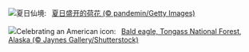 ![](https://www.bing.com/th?id=OHR.SummerSolstice2023_ZH-CN5038619036_UHD.jpg&w=1000)夏日仙境:&nbsp;&ensp;[夏日盛开的荷花 (© pandemin/Getty Images)](https://www.bing.com/th?id=OHR.SummerSolstice2023_ZH-CN5038619036_UHD.jpg)
<br><br/>
![](https://www.bing.com/th?id=OHR.EagleTree_EN-US8588984234_UHD.jpg&w=1000)Celebrating an American icon:&nbsp;&ensp;[Bald eagle, Tongass National Forest, Alaska (© Jaynes Gallery/Shutterstock)](https://www.bing.com/th?id=OHR.EagleTree_EN-US8588984234_UHD.jpg)
<br><br/>
